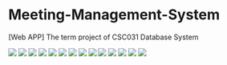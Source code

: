 # Meeting-Management-System
[Web APP] The term project of CSC031 Database System

![](https://i.imgur.com/9NQIboi.jpg)
![](https://i.imgur.com/bLfz5vi.jpg)
![](https://i.imgur.com/Jltm3Sq.jpg)
![](https://i.imgur.com/XoA6Qpy.jpg)
![](https://i.imgur.com/Xrpfzw6.jpg)
![](https://i.imgur.com/RvC7iFM.jpg)
![](https://i.imgur.com/CW7eEgN.jpg)
![](https://i.imgur.com/WnEiJ1B.jpg)
![](https://i.imgur.com/fpHXmTa.jpg)
![](https://i.imgur.com/mhbXp8b.jpg)
![](https://i.imgur.com/TtLeOun.jpg)
![](https://i.imgur.com/rJ2wDDl.jpg)
![](https://i.imgur.com/906Vb9o.jpg)
![](https://i.imgur.com/ksayfXC.jpg)
